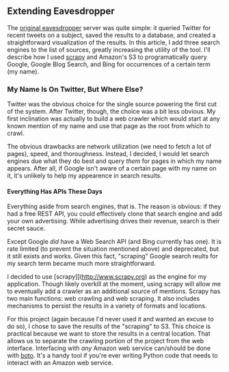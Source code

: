 ## Extending Eavesdropper

The [original eavesdropper](http://foo.com) server was quite simple: it queried
Twitter for recent tweets on a subject, saved the results to a database, and
created a straightforward visualization of the results. In this article, I add
three search engines to the list of sources, greatly increasing the utility of
the tool. I'll describe how I used [scrapy](http://www.scrapy.org) and Amazon's
S3 to programatically query Google, Google Blog Search, and Bing for occurrences of a
certain term (my name).
<!--more-->

### My Name Is On Twitter, But Where Else?

Twitter was the obvious choice for the single source powering the first cut of the
system. After Twitter, though, the choice was a bit less obvious. My first
inclination was actually to build a web crawler which would start at any
known mention of my name and use that page as the root from which to crawl.

The obvious drawbacks are network utilization (we need to fetch a lot of pages),
speed, and thoroughness. Instead, I decided, I would let search engines due what
they do best and query *them* for pages in which my name appears. After all, if
Google isn't aware of a certain page with my name on it, it's unlikely to help
my appearence in search results. 

#### Everything Has APIs These Days

Everything aside from search engines, that is. The reason is obvious: if they had a free 
REST API, you could effectively clone that search engine and add your own
advertising. While advertising drives their revenue, search is their secret
sauce.

Except Google *did* have a Web Search API (and Bing currently has one). It is
rate limited (to prevent the situation mentioned above) and deprecated, but it
still exists and works. Given this fact, "scraping" Google search reults for my search
term became much more straightforward.

I decided to use [scrapy]](http://www.scrapy.org) as the engine for my
application. Though likely overkill at the moment, using scrapy will allow me to
eventually add a crawler as an additional source of mentions. Scrapy has two
main functions: web crawling and web scraping. It also includes mechanisms to
persist the results in a variety of formats and locations. 

For this project (again because I'd never used it and wanted an excuse 
to do so), I chose to save the results of the "scraping" to S3. This choice is
practical because we want to store the results in a central location. That
allows us to separate the crawling portion of the project from the web
interface. Interfacing with *any* Amazon web service can/should be done with
[boto](http://FIXME). It's a handy tool if you're ever writing Python code that
needs to interact with an Amazon web service.

###
